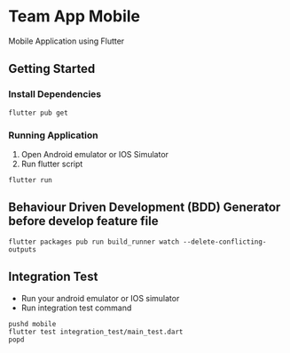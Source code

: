 # Team App Mobile

Mobile Application using Flutter

## Getting Started

### Install Dependencies
```
flutter pub get
```

### Running Application
1. Open Android emulator or IOS Simulator
2. Run flutter script
```
flutter run
```

## Behaviour Driven Development (BDD) Generator before develop feature file
```
flutter packages pub run build_runner watch --delete-conflicting-outputs
```

## Integration Test
- Run your android emulator or IOS simulator
- Run integration test command
```
pushd mobile
flutter test integration_test/main_test.dart
popd
```
